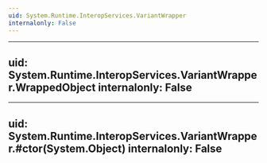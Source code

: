 ```yaml
---
uid: System.Runtime.InteropServices.VariantWrapper
internalonly: False
---
```


---
uid: System.Runtime.InteropServices.VariantWrapper.WrappedObject
internalonly: False
---

---
uid: System.Runtime.InteropServices.VariantWrapper.#ctor(System.Object)
internalonly: False
---
